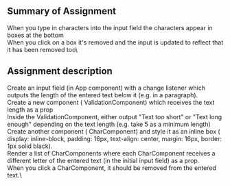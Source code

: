 ## Summary of Assignment
When you type in characters into the input field the characters appear in boxes at the bottom\
When you click on a box it's removed and the input is updated to reflect that it has been removed too\

## Assignment description

Create an input field (in App component) with a change listener which outputs the length of the entered text below it (e.g. in a paragraph).\
Create a new component ( ValidationComponent) which receives the text length as a prop\
Inside the ValidationComponent, either output "Text too short" or "Text long enough" depending on the text length (e.g. take 5 as a minimum length)\
Create another component ( CharComponent) and style it as an inline box ( display: inline-block, padding: 16px, text-align: center, margin: 16px, border: 1px solid black).\
Render a list of CharComponents where each CharComponent receives a different letter of the entered text (in the initial input field) as a prop.\
When you click a CharComponent, it should be removed from the entered text.\
